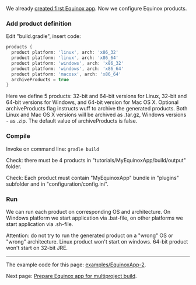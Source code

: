 We already [created first Equinox app](Create-first-Equinox-app). Now we configure Equinox products.

### Add product definition

Edit "build.gradle", insert code:

```groovy
products {
  product platform: 'linux', arch: 'x86_32'
  product platform: 'linux', arch: 'x86_64'
  product platform: 'windows', arch: 'x86_32'
  product platform: 'windows', arch: 'x86_64'
  product platform: 'macosx', arch: 'x86_64'
  archiveProducts = true
}
```

Here we define 5 products: 32-bit and 64-bit versions for Linux, 32-bit and 64-bit versions for Windows, and 64-bit version for Mac OS X.
Optional archiveProducts flag instructs wuff to archive the generated products. Both Linux and Mac OS X versions will be 
archived as .tar.gz, Windows versions - as .zip. The default value of archiveProducts is false.

### Compile

Invoke on command line: `gradle build`

Check: there must be 4 products in "tutorials/MyEquinoxApp/build/output" folder. 

Check: Each product must contain "MyEquinoxApp" bundle in "plugins" subfolder and in "configuration/config.ini". 

### Run

We can run each product on corresponding OS and architecture. On Windows platform we start application via .bat-file, on other platforms we start application via .sh-file.

Attention: do not try to run the generated product on a "wrong" OS or "wrong" architecture. 
Linux product won't start on windows. 64-bit product won't start on 32-bit JRE.

---

The example code for this page: [examples/EquinoxApp-2](../tree/master/examples/EquinoxApp-2).

Next page: [Prepare Equinox app for multiproject build](Prepare-Equinox-app-for-multiproject-build).

